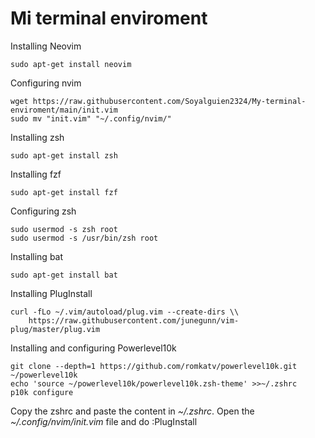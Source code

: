 # Mi terminal enviroment
Installing Neovim
```
sudo apt-get install neovim
```
Configuring nvim
```
wget https://raw.githubusercontent.com/Soyalguien2324/My-terminal-enviroment/main/init.vim
sudo mv "init.vim" "~/.config/nvim/"
```
Installing zsh
```
sudo apt-get install zsh
```
Installing fzf
```
sudo apt-get install fzf
```
Configuring zsh 
```
sudo usermod -s zsh root
sudo usermod -s /usr/bin/zsh root
```
Installing bat 
```
sudo apt-get install bat
```
Installing PlugInstall
```
curl -fLo ~/.vim/autoload/plug.vim --create-dirs \\
    https://raw.githubusercontent.com/junegunn/vim-plug/master/plug.vim
```
Installing and configuring Powerlevel10k
```
git clone --depth=1 https://github.com/romkatv/powerlevel10k.git ~/powerlevel10k
echo 'source ~/powerlevel10k/powerlevel10k.zsh-theme' >>~/.zshrc
p10k configure
```

Copy the zshrc and paste the content in *~/.zshrc*.
Open the *~/.config/nvim/init.vim* file and do :PlugInstall
